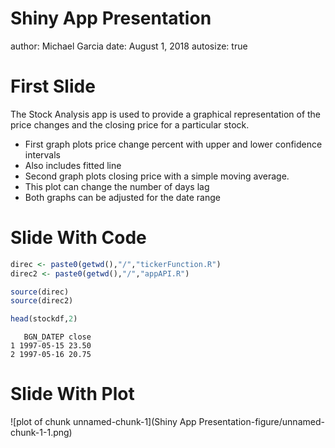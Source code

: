 Shiny App Presentation
========================================================
author: Michael Garcia
date: August 1, 2018
autosize: true

First Slide
========================================================

The Stock Analysis app is used to provide a graphical representation of the
price changes and the closing price for a particular stock.

- First graph plots price change percent with upper and lower confidence intervals
 - Also includes fitted line
- Second graph plots closing price with a simple moving average.
 - This plot can change the number of days lag
- Both graphs can be adjusted for the date range

Slide With Code
========================================================


```r
direc <- paste0(getwd(),"/","tickerFunction.R")
direc2 <- paste0(getwd(),"/","appAPI.R")

source(direc)
source(direc2)

head(stockdf,2)
```

```
   BGN_DATEP close
1 1997-05-15 23.50
2 1997-05-16 20.75
```

Slide With Plot
========================================================

![plot of chunk unnamed-chunk-1](Shiny App Presentation-figure/unnamed-chunk-1-1.png)
